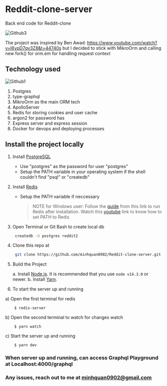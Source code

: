 # Reddit-clone-server

Back end code for Reddit-clone

![Github3](https://user-images.githubusercontent.com/58071533/128239582-9c7ad497-c73b-431e-aeb9-67f1725a9e82.png)





The project was inspired by Ben Awad: https://www.youtube.com/watch?v=I6ypD7qv3Z8&t=44740s but I decided to stick with MikroOrm and calling new fork() for orm.em for handling request context

## Technology used

![Github1](https://user-images.githubusercontent.com/58071533/128236960-1b69a6c3-7805-48ab-ad59-acb04d40f900.png)

1. Postgres
2. type-graphql
3. MikroOrm as the main ORM tech
4. ApolloServer
5. Redis for storing cookies and user cache
6. argon2 for password has
7. Express server and express session
8. Docker for devops and deploying processes


## Install the project locally
1. Install [PostgreSQL](https://www.postgresql.org/download/)
   - Use "postgres" as the password for user "postgres"
   - Setup the PATH variable in your operating system if the shell couldn't find "psql" or "createdb"

2. Install [Redis](https://redis.io/)
   - Setup the PATH variable if neccessary
     > NOTE for Windows user: Follow the [guide](https://riptutorial.com/redis/example/29962/installing-and-running-redis-server-on-windows) from this link to run Redis after installation. Watch this [youtube](https://www.youtube.com/watch?v=188Fy-oCw4w) link to know how to set PATH to Redis

3. Open Terminal or Git Bash to create local db
   ```sh
    createdb -U postgres reddit2
   ```
4. Clone this repo at
   ```sh
    git clone https://github.com/minhquan0902/Reddit-clone-server.git
   ```
5. Build the Project

   a. Install [Node.js](https://nodejs.org/en/download/). It is recommended that you use `node v14.3.0` or newer.
   b. Install [Yarn](https://classic.yarnpkg.com/en/docs/install). 
   
6. To start the server up and running

  a) Open the first terminal for redis
  
     
        $ redis-server
     
     
     
  b) Open the second terminal to watch for changes watch
  
     
        $ yarn watch
     
     
     
  c) Start the server up and running
  
    
        $ yarn dev
     
     
     
### When server up and running, can access Graphql Playground at Localhost:4000/graphql

### Any issues, reach out to me at minhquan0902@gmail.com
   
   
  







